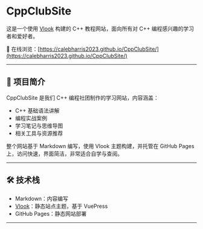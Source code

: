 # CppClubSite

这是一个使用 [Vlook](https://github.com/MadMaxChow/VLOOK) 构建的 C++ 教程网站，面向所有对 C++ 编程感兴趣的学习者和爱好者。

📘 在线浏览：[https://calebharris2023.github.io/CppClubSite/](https://calebharris2023.github.io/CppClubSite/)

---

## 🧱 项目简介

CppClubSite 是我们 C++ 编程社团制作的学习网站，内容涵盖：

- C++ 基础语法讲解  
- 编程实战案例  
- 学习笔记与思维导图  
- 相关工具与资源推荐  

整个网站基于 Markdown 编写，使用 Vlook 主题构建，并托管在 GitHub Pages 上，访问快速，界面简洁，非常适合自学与查阅。

---

## 🛠️ 技术栈

- Markdown：内容编写  
- [Vlook](https://vlook.js.org/)：静态站点主题，基于 VuePress  
- GitHub Pages：静态网站部署  

---

